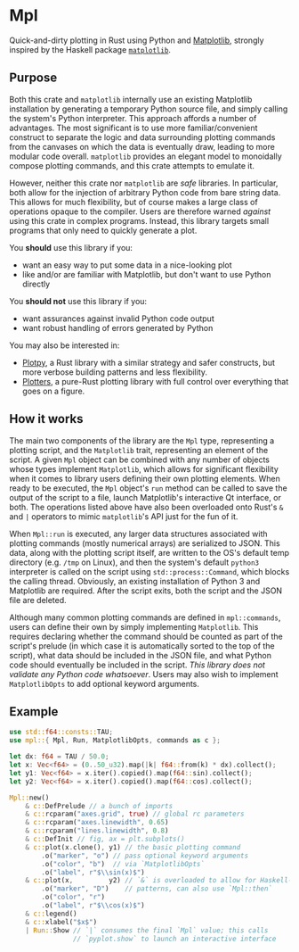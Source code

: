 # Mpl

Quick-and-dirty plotting in Rust using Python and [Matplotlib][matplotlib],
strongly inspired by the Haskell package [`matplotlib`][matplotlib-hs].

## Purpose
Both this crate and `matplotlib` internally use an existing Matplotlib
installation by generating a temporary Python source file, and simply calling
the system's Python interpreter. This approach affords a number of advantages.
The most significant is to use more familiar/convenient construct to separate
the logic and data surrounding plotting commands from the canvases on which the
data is eventually draw, leading to more modular code overall. `matplotlib`
provides an elegant model to monoidally compose plotting commands, and this
crate attempts to emulate it.

However, neither this crate nor `matplotlib` are *safe* libraries. In
particular, both allow for the injection of arbitrary Python code from bare
string data. This allows for much flexibility, but of course makes a large class
of operations opaque to the compiler. Users are therefore warned *against* using
this crate in complex programs. Instead, this library targets small programs
that only need to quickly generate a plot.

You **should** use this library if you:
- want an easy way to put some data in a nice-looking plot
- like and/or are familiar with Matplotlib, but don't want to use Python
  directly

You **should not** use this library if you:
- want assurances against invalid Python code output
- want robust handling of errors generated by Python

You may also be interested in:
- [Plotpy][plotpy], a Rust library with a similar strategy and safer constructs,
  but more verbose building patterns and less flexibility.
- [Plotters][plotters], a pure-Rust plotting library with full control over
  everything that goes on a figure.

## How it works
The main two components of the library are the `Mpl` type, representing a
plotting script, and the `Matplotlib` trait, representing an element of the
script. A given `Mpl` object can be combined with any number of objects whose
types implement `Matplotlib`, which allows for significant flexibility when it
comes to library users defining their own plotting elements. When ready to be
executed, the `Mpl` object's `run` method can be called to save the output of
the script to a file, launch Matplotlib's interactive Qt interface, or both. The
operations listed above have also been overloaded onto Rust's `&` and `|`
operators to mimic `matplotlib`'s API just for the fun of it.

When `Mpl::run` is executed, any larger data structures associated with plotting
commands (mostly numerical arrays) are serialized to JSON. This data, along with
the plotting script itself, are written to the OS's default temp directory (e.g.
`/tmp` on Linux), and then the system's default `python3` interpreter is called
on the script using `std::process::Command`, which blocks the calling thread.
Obviously, an existing installation of Python 3 and Matplotlib are required.
After the script exits, both the script and the JSON file are deleted.

Although many common plotting commands are defined in `mpl::commands`, users can
define their own by simply implementing `Matplotlib`. This requires declaring
whether the command should be counted as part of the script's prelude (in which
case it is automatically sorted to the top of the script), what data should be
included in the JSON file, and what Python code should eventually be included in
the script. *This library does not validate any Python code whatsoever*. Users
may also wish to implement `MatplotlibOpts` to add optional keyword arguments.

## Example
```rust
use std::f64::consts::TAU;
use mpl::{ Mpl, Run, MatplotlibOpts, commands as c };

let dx: f64 = TAU / 50.0;
let x: Vec<f64> = (0..50_u32).map(|k| f64::from(k) * dx).collect();
let y1: Vec<f64> = x.iter().copied().map(f64::sin).collect();
let y2: Vec<f64> = x.iter().copied().map(f64::cos).collect();

Mpl::new()
    & c::DefPrelude // a bunch of imports
    & c::rcparam("axes.grid", true) // global rc parameters
    & c::rcparam("axes.linewidth", 0.65)
    & c::rcparam("lines.linewidth", 0.8)
    & c::DefInit // fig, ax = plt.subplots()
    & c::plot(x.clone(), y1) // the basic plotting command
        .o("marker", "o") // pass optional keyword arguments
        .o("color", "b")  // via `MatplotlibOpts`
        .o("label", r"$\\sin(x)$")
    & c::plot(x,         y2) // `&` is overloaded to allow for Haskell-like
        .o("marker", "D")    // patterns, can also use `Mpl::then`
        .o("color", "r")
        .o("label", r"$\\cos(x)$")
    & c::legend()
    & c::xlabel("$x$")
    | Run::Show // `|` consumes the final `Mpl` value; this calls
                // `pyplot.show` to launch an interactive interface
```

[matplotlib]: https://matplotlib.org/
[matplotlib-hs]: https://hackage.haskell.org/package/matplotlib
[plotpy]: https://crates.io/crates/plotpy
[plotters]: https://crates.io/crates/plotters
